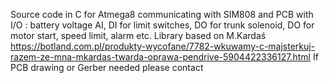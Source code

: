 Source code in C for Atmega8 communicating with SIM808 and PCB with I/O :
battery voltage AI, DI for limit switches,  DO for trunk solenoid, DO for motor start, speed limit, alarm etc.
Library based on M.Kardaś https://botland.com.pl/produkty-wycofane/7782-wkuwamy-c-majsterkuj-razem-ze-mna-mkardas-twarda-oprawa-pendrive-5904422336127.html
If PCB drawing or Gerber needed please contact
